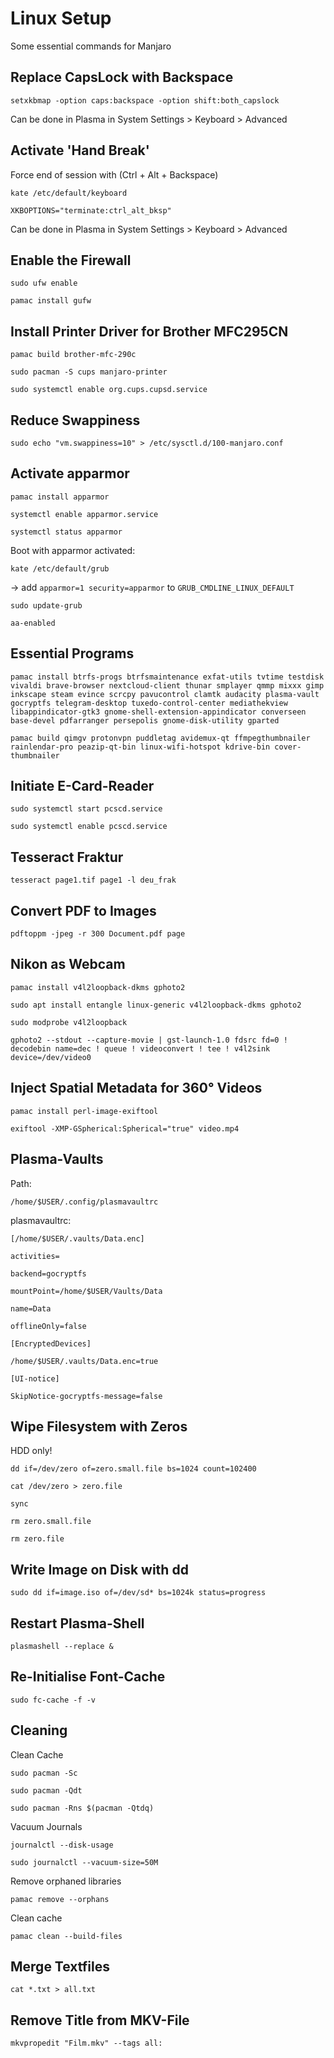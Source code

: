 # Linux Setup
Some essential commands for Manjaro


## Replace CapsLock with Backspace

```setxkbmap -option caps:backspace -option shift:both_capslock```

Can be done in Plasma in System Settings > Keyboard > Advanced

## Activate 'Hand Break'

Force end of session with (Ctrl + Alt + Backspace)

```kate /etc/default/keyboard```

```XKBOPTIONS="terminate:ctrl_alt_bksp"```

Can be done in Plasma in System Settings > Keyboard > Advanced

## Enable the Firewall

```sudo ufw enable```

```pamac install gufw```


## Install Printer Driver for Brother MFC295CN

```pamac build brother-mfc-290c```

```sudo pacman -S cups manjaro-printer```

```sudo systemctl enable org.cups.cupsd.service```


## Reduce Swappiness

```sudo echo "vm.swappiness=10" > /etc/sysctl.d/100-manjaro.conf```


## Activate apparmor

```pamac install apparmor```

```systemctl enable apparmor.service```

```systemctl status apparmor```

Boot with apparmor activated:

```kate /etc/default/grub```

-> add ```apparmor=1 security=apparmor``` to ```GRUB_CMDLINE_LINUX_DEFAULT```

```sudo update-grub```

```aa-enabled```

## Essential Programs

```pamac install btrfs-progs btrfsmaintenance exfat-utils tvtime testdisk vivaldi brave-browser nextcloud-client thunar smplayer qmmp mixxx gimp inkscape steam evince scrcpy pavucontrol clamtk audacity plasma-vault gocryptfs telegram-desktop tuxedo-control-center mediathekview libappindicator-gtk3 gnome-shell-extension-appindicator converseen base-devel pdfarranger persepolis gnome-disk-utility gparted```

```pamac build qimgv protonvpn puddletag avidemux-qt ffmpegthumbnailer rainlendar-pro peazip-qt-bin linux-wifi-hotspot kdrive-bin cover-thumbnailer```


## Initiate E-Card-Reader

```sudo systemctl start pcscd.service```

```sudo systemctl enable pcscd.service```


## Tesseract Fraktur

```tesseract page1.tif page1 -l deu_frak```

## Convert PDF to Images

```pdftoppm -jpeg -r 300 Document.pdf page```


## Nikon as Webcam

```pamac install v4l2loopback-dkms gphoto2```

```sudo apt install entangle linux-generic v4l2loopback-dkms gphoto2```

```sudo modprobe v4l2loopback```

```gphoto2 --stdout --capture-movie | gst-launch-1.0 fdsrc fd=0 ! decodebin name=dec ! queue ! videoconvert ! tee ! v4l2sink device=/dev/video0```


## Inject Spatial Metadata for 360° Videos

```pamac install perl-image-exiftool```

```exiftool -XMP-GSpherical:Spherical="true" video.mp4```


## Plasma-Vaults

Path:

```/home/$USER/.config/plasmavaultrc```

plasmavaultrc:

```[/home/$USER/.vaults/Data.enc]```

```activities=```

```backend=gocryptfs```

```mountPoint=/home/$USER/Vaults/Data```

```name=Data```

```offlineOnly=false```

```[EncryptedDevices]```

```/home/$USER/.vaults/Data.enc=true```

```[UI-notice]```

```SkipNotice-gocryptfs-message=false```


## Wipe Filesystem with Zeros

HDD only!

```dd if=/dev/zero of=zero.small.file bs=1024 count=102400```

```cat /dev/zero > zero.file```

```sync```

```rm zero.small.file```

```rm zero.file```

## Write Image on Disk with dd

```sudo dd if=image.iso of=/dev/sd* bs=1024k status=progress```

## Restart Plasma-Shell

```plasmashell --replace & ```

## Re-Initialise Font-Cache

```sudo fc-cache -f -v```

## Cleaning

Clean Cache

```sudo pacman -Sc```

```sudo pacman -Qdt```

```sudo pacman -Rns $(pacman -Qtdq)```

Vacuum Journals

```journalctl --disk-usage```

```sudo journalctl --vacuum-size=50M```

Remove orphaned libraries

```pamac remove --orphans```

Clean cache

```pamac clean --build-files```

## Merge Textfiles

```cat *.txt > all.txt```

## Remove Title from MKV-File

```mkvpropedit "Film.mkv" --tags all: ```
